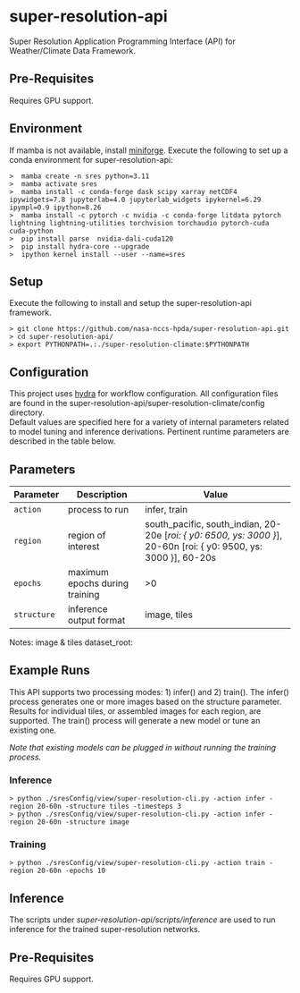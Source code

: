 
# super-resolution-api

Super Resolution Application Programming Interface (API) for Weather/Climate Data Framework.

## Pre-Requisites

Requires GPU support. 

## Environment

If mamba is not available, install [miniforge](https://github.com/conda-forge/miniforge).
Execute the following to set up a conda environment for super-resolution-api:

    >  mamba create -n sres python=3.11
    >  mamba activate sres
    >  mamba install -c conda-forge dask scipy xarray netCDF4 ipywidgets=7.8 jupyterlab=4.0 jupyterlab_widgets ipykernel=6.29 ipympl=0.9 ipython=8.26
    >  mamba install -c pytorch -c nvidia -c conda-forge litdata pytorch lightning lightning-utilities torchvision torchaudio pytorch-cuda cuda-python
    >  pip install parse  nvidia-dali-cuda120
    >  pip install hydra-core --upgrade
    >  ipython kernel install --user --name=sres

## Setup

Execute the following to install and setup the super-resolution-api framework.

    > git clone https://github.com/nasa-nccs-hpda/super-resolution-api.git
    > cd super-resolution-api/
    > export PYTHONPATH=.:./super-resolution-climate:$PYTHONPATH

## Configuration

This project uses [hydra](https://hydra.cc) for workflow configuration.  All configuration files are found in the super-resolution-api/super-resolution-climate/config directory.  
Default values are specified here for a variety of internal parameters related to model tuning and inference derivations.  Pertinent runtime parameters are described in the table below.

## Parameters

| Parameter | Description | Value |
| --- | --- | --- |
| `action` | process to run | infer, train |
| `region` | region of interest | south_pacific, south_indian, 20-20e [*roi:  {  y0: 6500, ys: 3000 }*], 20-60n [roi:  {  y0: 9500, ys: 3000 }], 60-20s |
| `epochs` | maximum epochs during training | >0 |
| `structure` | inference output format | image, tiles |

Notes:
image & tiles
dataset_root: 

## Example Runs

This API supports two processing modes: 1) infer() and 2) train().  The infer() process generates one or more images based on the structure parameter. 
Results for individual tiles, or assembled images for each region, are supported.  The train() process will generate a new model or tune an existing one.

*Note that existing models can be plugged in without running the training process.*

### Inference

    > python ./sresConfig/view/super-resolution-cli.py -action infer -region 20-60n -structure tiles -timesteps 3
    > python ./sresConfig/view/super-resolution-cli.py -action infer -region 20-60n -structure image

### Training

    > python ./sresConfig/view/super-resolution-cli.py -action train -region 20-60n -epochs 10 


## Inference

The scripts under *super-resolution-api/scripts/inference* are used to run inference for the trained super-resolution networks. 

## Pre-Requisites

Requires GPU support. 
